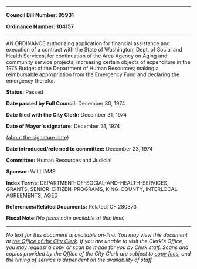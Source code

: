 

********

**Council Bill Number: 95931**
   
**Ordinance Number: 104157**
********

 AN ORDINANCE authorizing application for financial assistance and execution of a contract with the State of Washington, Dept. of Social and Health Services, for continuation of the Area Agency on Aging and community service projects; increasing certain objects of expenditure in the 1975 Budget of the Department of Human Resources; making a reimbursable appropriation from the Emergency Fund and declaring the emergency therefor.

**Status:** Passed
   
**Date passed by Full Council:** December 30, 1974
   
**Date filed with the City Clerk:** December 31, 1974
   
**Date of Mayor's signature:** December 31, 1974
   
[(about the signature date)](/~public/approvaldate.htm)
   
   
   
**Date introduced/referred to committee:** December 23, 1974
   
**Committee:** Human Resources and Judicial
   
**Sponsor:** WILLIAMS
   
   
**Index Terms:** DEPARTMENT-OF-SOCIAL-AND-HEALTH-SERVICES, GRANTS, SENIOR-CITIZEN-PROGRAMS, KING-COUNTY, INTERLOCAL-AGREEMENTS, AGED

**References/Related Documents:** Related: CF 280373

**Fiscal Note:**_(No fiscal note available at this time)_
********

_No text for this document is available on-line. You may view this document at [the Office of the City Clerk](http://www.seattle.gov/leg/clerk/contactUs.htm). If you are unable to visit the Clerk's Office, you may request a copy or scan be made for you by Clerk staff. Scans and copies provided by the Office of the City Clerk are subject to [copy fees](http://clerk.seattle.gov/~public/clerkfees.htm), and the timing of service is dependent on the availability of staff._

